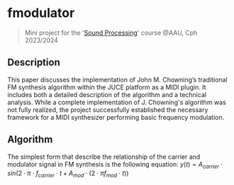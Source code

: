 # fmodulator
> Mini project for the '[Sound Processing](https://moduler.aau.dk/course/2022-2023/MSNSMCM1202?lang=en-GB)' course @AAU, Cph 2023/2024

## Description
This paper discusses the implementation of John M. Chowning’s traditional FM synthesis algorithm within the JUCE platform as a MIDI plugin. It includes both a detailed description of the algorithm and a technical analysis. While a complete implementation of J. Chowning's algorithm was not fully realized, the project successfully established the necessary framework for a MIDI synthesizer performing basic frequency modulation.

## Algorithm
The simplest form that describe the relationship of the carrier and modulator signal in FM synthesis is the following equation:
$y(t)=A_{carrier} \cdot sin(2 \cdot \pi \cdot f_{carrier} \cdot t + A_{mod} \cdot (2 \cdot \pi f_{mod} \cdot t))$
